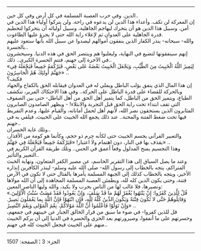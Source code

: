 ------------------------------------------------------------------------

الدين. وفي حرب العصبة المسلمة في كل أرض وفي كل حين..  
إن المعركة لن تكف. وأعداء هذا الدين لن يدعوه في راحة. ولن يتركوا أولياء
هذا الدين في أمن. وسبيل هذا الدين هو أن يتحرك ليهاجم الجاهلية، وسبيل
أوليائه أن يتحركوا لتحطيم قدرة الجاهلية على العدوان ثم لإعلاء راية الله
حتى لا يجرؤ عليها الطاغوت.  
والله- سبحانه- ينذر الكفار الذين ينفقون أموالهم ليصدوا عن سبيل الله
بأنها ستعود عليهم بالحسرة..  
إنهم سينفقونها لتضيع في النهاية، وليغلبوا هم وينتصر الحق في هذه الدنيا.
وسيحشرون في الآخرة إلى جهنم، فتتم الحسرة الكبرى.. ذلك..  
«لِيَمِيزَ اللَّهُ الْخَبِيثَ مِنَ الطَّيِّبِ، وَيَجْعَلَ الْخَبِيثَ بَعْضَهُ عَلى بَعْضٍ، فَيَرْكُمَهُ جَمِيعاً
فَيَجْعَلَهُ فِي جَهَنَّمَ أُولئِكَ هُمُ الْخاسِرُونَ» ..  
فكيف؟  
إن هذا المال الذي ينفق يؤلب الباطل ويملي له في العدوان فيقابله الحق
بالكفاح والجهاد وبالحركة للقضاء على قدرة الباطل على الحركة.. وفي هذا
الاحتكاك المرير، تنكشف الطباع، ويتميز الحق من الباطل، كما يتميز أهل الحق
من أهل الباطل- حتى بين الصفوف التي تقف ابتداء تحت راية الحق قبل التجربة
والابتلاء! - ويظهر الصامدون الصابرون المثابرون الذين يستحقون نصر الله،
لأنهم أهل لحمل أماناته، والقيام عليها، وعدم التفريط فيها تحت ضغط الفتنة
والمحنة.. عند ذلك يجمع الله الخبيث على الخبيث، فيلقي به في جهنم..  
وتلك غاية الخسران..  
والتعبير القرآني يجسم الخبيث حتى لكأنه جِرم ذو حجم، وكأنما هو كومة من
الأقذار، يقذف بها في النار، دون اهتمام ولا اعتبار! «فَيَرْكُمَهُ جَمِيعاً فَيَجْعَلَهُ
فِي جَهَنَّمَ» ..  
وهذا التجسيم يمنح المدلول وقعاً أعمق في الحس.. وتلك طريقة القرآن الكريم
في التعبير والتأثير..  
وعند ما يصل السياق إلى هذا التقرير الحاسم، عن مصير الكفر المتعاون،
ونهاية الخبث المتراكم، يتجه بالخطاب إلى رسول الله- صلى الله عليه وسلم-
لينذر الكافرين إنذاره الأخير، ويتجه بالخطاب كذلك إلى الجبهة المسلمة
يأمرها بالقتال حتى لا تكون في الأرض فتنة، وحتى يكون الدين كله لله،
ويطمئن العصبة المسلمة المجاهدة إلى أن الله مولاها ونصيرها، فلا غالب لها
من الناس بحرب ولا بكيد، والله وليها الناصر المعين:  
«قُلْ لِلَّذِينَ كَفَرُوا: إِنْ يَنْتَهُوا يُغْفَرْ لَهُمْ ما قَدْ سَلَفَ، وَإِنْ يَعُودُوا فَقَدْ مَضَتْ سُنَّتُ
الْأَوَّلِينَ. وَقاتِلُوهُمْ حَتَّى لا تَكُونَ فِتْنَةٌ وَيَكُونَ الدِّينُ كُلُّهُ لِلَّهِ، فَإِنِ انْتَهَوْا فَإِنَّ
اللَّهَ بِما يَعْمَلُونَ بَصِيرٌ. وَإِنْ تَوَلَّوْا فَاعْلَمُوا أَنَّ اللَّهَ مَوْلاكُمْ، نِعْمَ الْمَوْلى وَنِعْمَ
النَّصِيرُ» ..  
قل للذين كفروا- في ضوء ما سبق من قرار الخالق الجبار عن خيبتهم في جمعهم،
وحسرتهم على ما أنفقوا، وصيرورتهم بعد الخزي والحسرة في الدنيا إلى أن يركم
الخبيث منهم على الخبيث فيجعل الخبيث كله في جهنم..

------------------------------------------------------------------------

الجزء: 3 ¦ الصفحة: 1507
